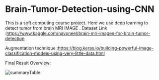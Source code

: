 # Brain-Tumor-Detection-using-CNN
This is a soft computing course project. Here we use deep learning to detect tumor from brain MRI IMAGE .
Dataset Link :https://www.kaggle.com/navoneel/brain-mri-images-for-brain-tumor-detection

Augmentation technique :https://blog.keras.io/building-powerful-image-classification-models-using-very-little-data.html


Final Result Overview:



![summaryTable](https://user-images.githubusercontent.com/40456128/146003691-d43bd7c2-3b25-4004-baf9-f313d96735a4.png)
